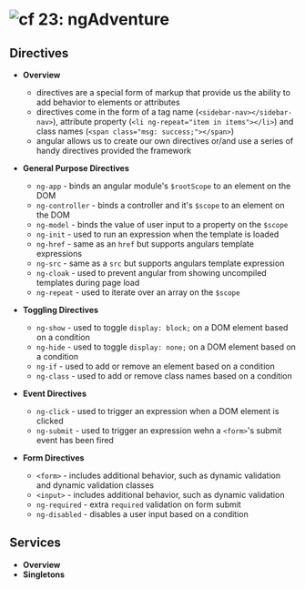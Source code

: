 ![cf](http://i.imgur.com/7v5ASc8.png) 23: ngAdventure
=====================================

## Directives
  * **Overview**
    * directives are a special form of markup that provide us the ability to add behavior to elements or attributes
    * directives come in the form of a tag name (`<sidebar-nav></sidebar-nav>`), attribute property (`<li ng-repeat="item in items"></li>`) and class names (`<span class="msg: success;"></span>`) 
    * angular allows us to create our own directives or/and use a series of handy directives provided the framework

  * **General Purpose Directives**
    * `ng-app` - binds an angular module's `$rootScope` to an element on the DOM
    * `ng-controller` - binds a controller and it's `$scope` to an element on the DOM
    * `ng-model` - binds the value of user input to a property on the `$scope`
    * `ng-init` - used to run an expression when the template is loaded
    * `ng-href` - same as an `href` but supports angulars template expressions
    * `ng-src` - same as a `src` but supports angulars template expression
    * `ng-cloak` - used to prevent angular from showing uncompiled templates during page load
    * `ng-repeat` - used to iterate over an array on the `$scope`

  * **Toggling Directives**
    * `ng-show` - used to toggle `display: block;` on a DOM element based on a condition
    * `ng-hide` - used to toggle `display: none;` on a DOM element based on a condition
    * `ng-if` - used to add or remove an element based on a condition
    * `ng-class` - used to add or remove class names based on a condition

  * **Event Directives**
    * `ng-click` - used to trigger an expression when a DOM element is clicked
    * `ng-submit` - used to trigger an expression wehn a `<form>`'s submit event has been fired

  * **Form Directives**
    * `<form>` - includes additional behavior, such as dynamic validation and dynamic validation classes
    * `<input>` - includes additional behavior, such as dynamic validation
    * `ng-required` - extra `required` validation on form submit
    * `ng-disabled` - disables a user input based on a condition

## Services
  * **Overview**
  * **Singletons**
